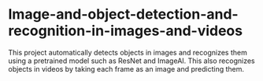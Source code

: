 # Image-and-object-detection-and-recognition-in-images-and-videos
This project automatically detects objects in images and recognizes them using a pretrained model such as ResNet and ImageAI. This also recognizes objects in videos by taking each frame as an image and predicting them.
